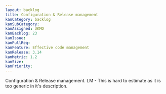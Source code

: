 ```yaml
---
layout: backlog
title: Configuration & Release management
kanCategory: backlog
kanSubCategory:
kanAssigned: UKMO
kanBacklog: 23
kanIssue:
kanPullReq:
kanFeature: Effective code management
kanRelease: 3.14
kanMetric: 1.2
kanSize:
kanPriority:
---
```

Configuration & Release management. LM - This is hard to estimate as it is too generic in it's description.
